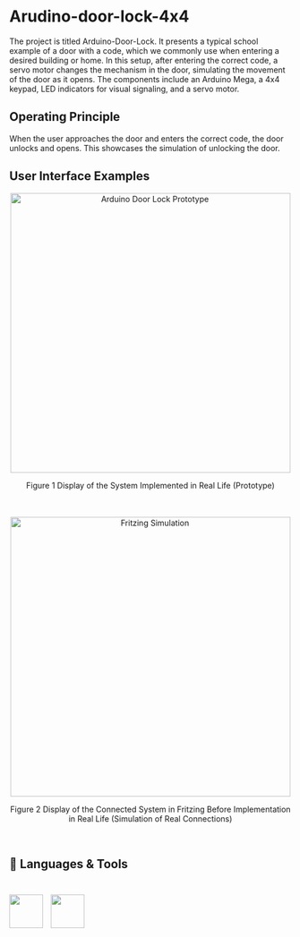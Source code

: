 # Arudino-door-lock-4x4

The project is titled Arduino-Door-Lock. It presents a typical school example of a door with a code, which we commonly use when entering a desired building or home. In this setup, after entering the correct code, a servo motor changes the mechanism in the door, simulating the movement of the door as it opens. The components include an Arduino Mega, a 4x4 keypad, LED indicators for visual signaling, and a servo motor.

## Operating Principle
When the user approaches the door and enters the correct code, the door unlocks and opens. This showcases the simulation of unlocking the door.

## User Interface Examples

<div style="text-align: center;"> 
<img src="https://github.com/user-attachments/assets/859e570c-f832-4c88-81dc-fbc6dc1f929e" alt="Arduino Door Lock Prototype" width="500" height="500" />

<br>

<p> Figure 1 Display of the System Implemented in Real Life (Prototype)</p>
  
</div>
<br><br>

<div style="text-align: center;"> 

<img src="https://github.com/user-attachments/assets/a2770356-c321-405f-bb8c-3260eb90e72b" alt="Fritzing Simulation" width="500" height="500" />

<br>
<p> Figure 2 Display of the Connected System in Fritzing Before Implementation in Real Life (Simulation of Real Connections)</p>

</div>

<br>

## 🧰 Languages & Tools <br><br>

<div style="display: inline;">
    <img src="https://skillicons.dev/icons?i=arduino,cpp" width="60" height="60" style="margin-right: 10px;" />
    <img src="https://github.com/user-attachments/assets/c53560da-cbab-4f95-89c7-f80b95beca2c" width="60" height="60" />
</div>


